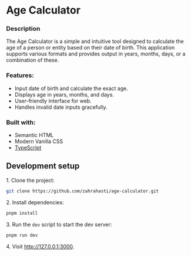 <h1>
 Age Calculator
</h1>

<h3>
Description
</h3>
<p>
 The Age Calculator is a simple and intuitive tool designed to calculate the age of a person or entity based on their date of birth. This application supports various formats and provides output in years, months, days, or a combination of these.
<p>

<h3>Features:</h3>
<ul>
 <li>Input date of birth and calculate the exact age.</li>
 <li>Displays age in years, months, and days.</li>
 <li>User-friendly interface for web.</li>
 <li>Handles invalid date inputs gracefully.</li>
</ul>

<h3>Built with:</h3>

<ul>
   <li>Semantic HTML</li>
   <li>Modern Vanilla CSS</li>
   <li>
      <a href="https://www.typescriptlang.org">TypeScript</a>
   </li>
</ul>

<h2>Development setup</h2>
<p>1. Clone the project:</p>

```sh
git clone https://github.com/zahrahasti/age-calculator.git
```

<p>2. Install dependencies:</p>

```sh
pnpm install
```

<p>3. Run the <code>dev</code> script to start the dev server:</p>

```sh
pnpm run dev
```

<p>4. Visit <a href="http://127.0.0.1:3000">http://127.0.0.1:3000</a>.</p>
